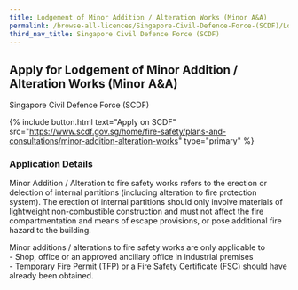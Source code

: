 ```yaml
---
title: Lodgement of Minor Addition / Alteration Works (Minor A&A)
permalink: /browse-all-licences/Singapore-Civil-Defence-Force-(SCDF)/Lodgement-of-Minor-Addition---Alteration-Works-(Minor-A&A)
third_nav_title: Singapore Civil Defence Force (SCDF)
---
```


## Apply for Lodgement of Minor Addition / Alteration Works (Minor A&A)

Singapore Civil Defence Force (SCDF)

{% include button.html text="Apply on SCDF" src="https://www.scdf.gov.sg/home/fire-safety/plans-and-consultations/minor-addition-alteration-works" type="primary" %}

### Application Details

<p>Minor Addition / Alteration to fire safety works refers to the erection or delection of internal partitions (including alteration to fire protection system). The erection of internal partitions should only involve materials of lightweight non-combustible construction and must not affect the fire compartmentation and means of escape provisions, or pose additional fire hazard to the building.</p>
<p>Minor additions / alterations to fire safety works are only applicable to<br />- Shop, office or an approved ancillary office in industrial premises<br />- Temporary Fire Permit (TFP) or a Fire Safety Certificate (FSC) should have already been obtained.</p>


